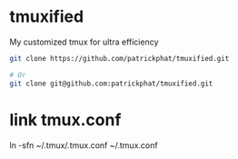 # tmuxified
My customized tmux for ultra efficiency

```bash
git clone https://github.com/patrickphat/tmuxified.git

# Or 
git clone git@github.com:patrickphat/tmuxified.git
```

# link tmux.conf
ln -sfn ~/.tmux/.tmux.conf ~/.tmux.conf

